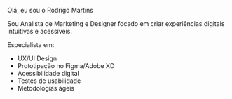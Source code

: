 Olá, eu sou o Rodrigo Martins

Sou Analista de Marketing e Designer focado em criar experiências digitais intuitivas e acessíveis.  

Especialista em:  
- UX/UI Design  
- Prototipação no Figma/Adobe XD
- Acessibilidade digital  
- Testes de usabilidade  
- Metodologias ágeis
